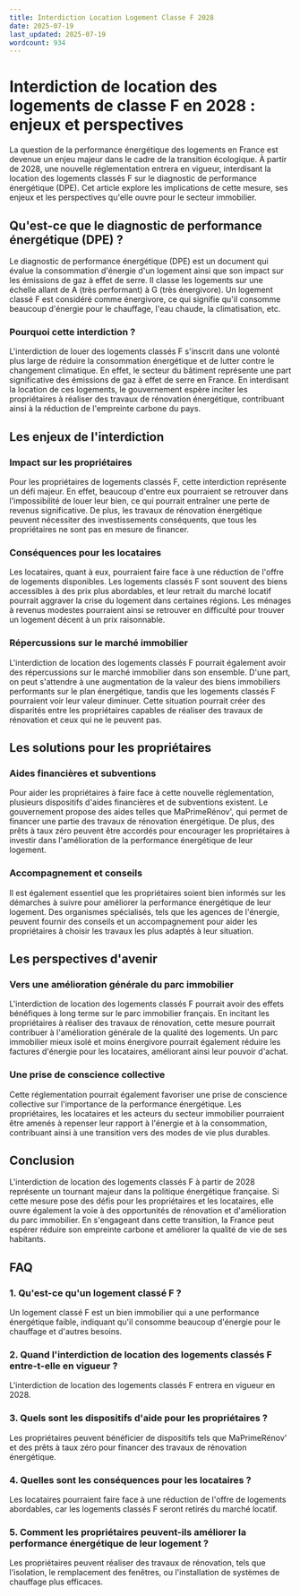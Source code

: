 ```yaml
---
title: Interdiction Location Logement Classe F 2028
date: 2025-07-19
last_updated: 2025-07-19
wordcount: 934
---
```


# Interdiction de location des logements de classe F en 2028 : enjeux et perspectives

La question de la performance énergétique des logements en France est devenue un enjeu majeur dans le cadre de la transition écologique. À partir de 2028, une nouvelle réglementation entrera en vigueur, interdisant la location des logements classés F sur le diagnostic de performance énergétique (DPE). Cet article explore les implications de cette mesure, ses enjeux et les perspectives qu'elle ouvre pour le secteur immobilier.

## Qu'est-ce que le diagnostic de performance énergétique (DPE) ?

Le diagnostic de performance énergétique (DPE) est un document qui évalue la consommation d'énergie d'un logement ainsi que son impact sur les émissions de gaz à effet de serre. Il classe les logements sur une échelle allant de A (très performant) à G (très énergivore). Un logement classé F est considéré comme énergivore, ce qui signifie qu'il consomme beaucoup d'énergie pour le chauffage, l'eau chaude, la climatisation, etc.

### Pourquoi cette interdiction ?

L'interdiction de louer des logements classés F s'inscrit dans une volonté plus large de réduire la consommation énergétique et de lutter contre le changement climatique. En effet, le secteur du bâtiment représente une part significative des émissions de gaz à effet de serre en France. En interdisant la location de ces logements, le gouvernement espère inciter les propriétaires à réaliser des travaux de rénovation énergétique, contribuant ainsi à la réduction de l'empreinte carbone du pays.

## Les enjeux de l'interdiction

### Impact sur les propriétaires

Pour les propriétaires de logements classés F, cette interdiction représente un défi majeur. En effet, beaucoup d'entre eux pourraient se retrouver dans l'impossibilité de louer leur bien, ce qui pourrait entraîner une perte de revenus significative. De plus, les travaux de rénovation énergétique peuvent nécessiter des investissements conséquents, que tous les propriétaires ne sont pas en mesure de financer.

### Conséquences pour les locataires

Les locataires, quant à eux, pourraient faire face à une réduction de l'offre de logements disponibles. Les logements classés F sont souvent des biens accessibles à des prix plus abordables, et leur retrait du marché locatif pourrait aggraver la crise du logement dans certaines régions. Les ménages à revenus modestes pourraient ainsi se retrouver en difficulté pour trouver un logement décent à un prix raisonnable.

### Répercussions sur le marché immobilier

L'interdiction de location des logements classés F pourrait également avoir des répercussions sur le marché immobilier dans son ensemble. D'une part, on peut s'attendre à une augmentation de la valeur des biens immobiliers performants sur le plan énergétique, tandis que les logements classés F pourraient voir leur valeur diminuer. Cette situation pourrait créer des disparités entre les propriétaires capables de réaliser des travaux de rénovation et ceux qui ne le peuvent pas.

## Les solutions pour les propriétaires

### Aides financières et subventions

Pour aider les propriétaires à faire face à cette nouvelle réglementation, plusieurs dispositifs d'aides financières et de subventions existent. Le gouvernement propose des aides telles que MaPrimeRénov', qui permet de financer une partie des travaux de rénovation énergétique. De plus, des prêts à taux zéro peuvent être accordés pour encourager les propriétaires à investir dans l'amélioration de la performance énergétique de leur logement.

### Accompagnement et conseils

Il est également essentiel que les propriétaires soient bien informés sur les démarches à suivre pour améliorer la performance énergétique de leur logement. Des organismes spécialisés, tels que les agences de l'énergie, peuvent fournir des conseils et un accompagnement pour aider les propriétaires à choisir les travaux les plus adaptés à leur situation.

## Les perspectives d'avenir

### Vers une amélioration générale du parc immobilier

L'interdiction de location des logements classés F pourrait avoir des effets bénéfiques à long terme sur le parc immobilier français. En incitant les propriétaires à réaliser des travaux de rénovation, cette mesure pourrait contribuer à l'amélioration générale de la qualité des logements. Un parc immobilier mieux isolé et moins énergivore pourrait également réduire les factures d'énergie pour les locataires, améliorant ainsi leur pouvoir d'achat.

### Une prise de conscience collective

Cette réglementation pourrait également favoriser une prise de conscience collective sur l'importance de la performance énergétique. Les propriétaires, les locataires et les acteurs du secteur immobilier pourraient être amenés à repenser leur rapport à l'énergie et à la consommation, contribuant ainsi à une transition vers des modes de vie plus durables.

## Conclusion

L'interdiction de location des logements classés F à partir de 2028 représente un tournant majeur dans la politique énergétique française. Si cette mesure pose des défis pour les propriétaires et les locataires, elle ouvre également la voie à des opportunités de rénovation et d'amélioration du parc immobilier. En s'engageant dans cette transition, la France peut espérer réduire son empreinte carbone et améliorer la qualité de vie de ses habitants.

## FAQ

### 1. Qu'est-ce qu'un logement classé F ?

Un logement classé F est un bien immobilier qui a une performance énergétique faible, indiquant qu'il consomme beaucoup d'énergie pour le chauffage et d'autres besoins.

### 2. Quand l'interdiction de location des logements classés F entre-t-elle en vigueur ?

L'interdiction de location des logements classés F entrera en vigueur en 2028.

### 3. Quels sont les dispositifs d'aide pour les propriétaires ?

Les propriétaires peuvent bénéficier de dispositifs tels que MaPrimeRénov' et des prêts à taux zéro pour financer des travaux de rénovation énergétique.

### 4. Quelles sont les conséquences pour les locataires ?

Les locataires pourraient faire face à une réduction de l'offre de logements abordables, car les logements classés F seront retirés du marché locatif.

### 5. Comment les propriétaires peuvent-ils améliorer la performance énergétique de leur logement ?

Les propriétaires peuvent réaliser des travaux de rénovation, tels que l'isolation, le remplacement des fenêtres, ou l'installation de systèmes de chauffage plus efficaces.